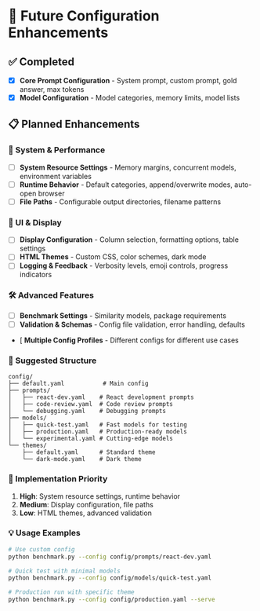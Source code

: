 # 🚀 Future Configuration Enhancements

## ✅ Completed
- [x] **Core Prompt Configuration** - System prompt, custom prompt, gold answer, max tokens
- [x] **Model Configuration** - Model categories, memory limits, model lists

## 📋 Planned Enhancements

### 🔧 System & Performance
- [ ] **System Resource Settings** - Memory margins, concurrent models, environment variables
- [ ] **Runtime Behavior** - Default categories, append/overwrite modes, auto-open browser
- [ ] **File Paths** - Configurable output directories, filename patterns

### 🎨 UI & Display  
- [ ] **Display Configuration** - Column selection, formatting options, table settings
- [ ] **HTML Themes** - Custom CSS, color schemes, dark mode
- [ ] **Logging & Feedback** - Verbosity levels, emoji controls, progress indicators

### 🛠️ Advanced Features
- [ ] **Benchmark Settings** - Similarity models, package requirements
- [ ] **Validation & Schemas** - Config file validation, error handling, defaults
- [ **Multiple Config Profiles** - Different configs for different use cases

### 📁 Suggested Structure
```
config/
├── default.yaml           # Main config
├── prompts/
│   ├── react-dev.yaml    # React development prompts
│   ├── code-review.yaml  # Code review prompts
│   └── debugging.yaml    # Debugging prompts
├── models/
│   ├── quick-test.yaml   # Fast models for testing
│   ├── production.yaml   # Production-ready models
│   └── experimental.yaml # Cutting-edge models
└── themes/
    ├── default.yaml      # Standard theme
    └── dark-mode.yaml    # Dark theme
```

### 🎯 Implementation Priority
1. **High**: System resource settings, runtime behavior
2. **Medium**: Display configuration, file paths
3. **Low**: HTML themes, advanced validation

### 💡 Usage Examples
```bash
# Use custom config
python benchmark.py --config config/prompts/react-dev.yaml

# Quick test with minimal models
python benchmark.py --config config/models/quick-test.yaml

# Production run with specific theme
python benchmark.py --config config/production.yaml --serve
``` 